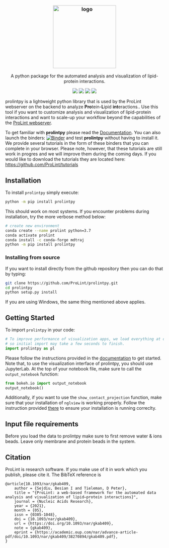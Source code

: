 <h3 align="center"><img src="https://i.imgur.com/HomQmrp.png" alt="logo" height="200px"></h3>
<p align="center">A python package for the automated analysis and visualization of lipid-protein interactions.</p>


<p align="center">
<a href="https://mybinder.org/v2/gh/ProLint/tutorials/main"><img src="https://mybinder.org/badge_logo.svg"></a>
<a href="https://gitter.im/ProLint/community?utm_source=badge&utm_medium=badge&utm_campaign=pr-badge"><img src="https://badges.gitter.im/ProLint/community.svg"><a/>
<a href="./LICENSE"><img src="https://img.shields.io/badge/license-MIT-blue.svg"></a>
<a href="https://github.com/ProLint/prolintpy/releases"><img src="https://img.shields.io/github/v/release/ProLint/prolintpy.svg"></a>
  
<!--   [![Binder](https://mybinder.org/badge_logo.svg)](https://mybinder.org/v2/gh/ProLint/tutorials/main) -->
</p>


prolintpy is a lightweight python library that is used by the ProLint webserver on the backend to analyze **Pro**tein-**L**ipid **int**eractions.. Use this tool if you want to customize analysis and visualization of lipid-protein interactions and want to scale-up your workflow beyond the capabilities of the <a href="https://prolint.ca" target="_blank">ProLint webserver</a>. 

To get familiar with **prolintpy** please read the <a href="https://prolint.github.io/prolintpy" target="_blank">Documentation</a>. You can also launch the binders: 
[![Binder](https://mybinder.org/badge_logo.svg)](https://mybinder.org/v2/gh/ProLint/tutorials/main) and test **prolintpy** without having to install it. 
We provide several tutorials in the form of these binders that you can complete in your browser. Please note, however, that these tutorials are still work in progres and we will improve them during the coming days. If you would like to download the tutorials they are located here: https://github.com/ProLint/tutorials

## Installation 

To install `prolintpy` simply execute: 

```sh
python -m pip install prolintpy
```

This should work on most systems.
If you encounter problems during installation, try the more verbose method below: 

```sh
# create new environment
conda create --name prolint python=3.7
conda activate prolint
conda install -c conda-forge mdtraj
python -m pip install prolintpy
```

### Installing from source
If you want to install directly from the github repository then you can do that by typing: 

```sh
git clone https://github.com/ProLint/prolintpy.git
cd prolintpy
python setup.py install
```

If you are using Windows, the same thing mentioned above applies. 

## Getting Started

To import `prolintpy` in your code: 

```python 
# To improve performance of visualization apps, we load everything at once 
# so initial import may take a few seconds to finish. 
import prolintpy as pl
```
Please follow the instructions provided in the <a href="https://prolint.github.io/prolintpy" target="_blank">documentation</a> to get started. Note that, to use the visualization interface of prolintpy, 
you should use JupyterLab. At the top of your notebook file, make sure to call the `output_notebook` function: 

```python
from bokeh.io import output_notebook
output_notebook()
```

Additionally, if you want to use the `show_contact_projection` function, make sure that your installation of `nglview` is working properly. 
Follow the instruction provided <a href="https://github.com/nglviewer/nglview" target="_blank">there</a> to ensure your installation is running correclty.

## Input file requirements
Before you load the data to prolintpy make sure to first remove water & ions beads. Leave only membrane and protein beads in the system. 

## Citation
ProLint is research software. If you make use of it in work which you publish, please cite it. The BibTeX reference is

```
@article{10.1093/nar/gkab409,
    author = {Sejdiu, Besian I and Tieleman, D Peter},
    title = "{ProLint: a web-based framework for the automated data analysis and visualization of lipid–protein interactions}",
    journal = {Nucleic Acids Research},
    year = {2021},
    month = {05},
    issn = {0305-1048},
    doi = {10.1093/nar/gkab409},
    url = {https://doi.org/10.1093/nar/gkab409},
    note = {gkab409},
    eprint = {https://academic.oup.com/nar/advance-article-pdf/doi/10.1093/nar/gkab409/38270894/gkab409.pdf},
}
```
  
